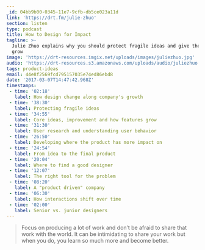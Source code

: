 ```yaml
---
_id: 04bb9b00-0345-11e7-9cfb-db5ce023a11d
link: 'https://drt.fm/julie-zhuo'
section: listen
type: podcast
title: How to Design for Impact
tagline: >-
  Julie Zhuo explains why you should protect fragile ideas and give them time to
  grow
image: 'https://drt-resources.imgix.net/uploads/images/juliezhuo.jpg'
audio: 'https://drt-resources.s3.amazonaws.com/uploads/audio/juliezhuo.mp3'
tags: product-ideas
email: 44e8f2569fcd795157035e74ed86ebd8
date: '2017-03-07T14:47:42.968Z'
timestamps:
 - time: '02:18'
   label: How design change along company's growth
 - time: '38:30'
   label: Protecting fragile ideas
 - time: '34:55'
   label: Core ideas, improvement and how features grow
 - time: '31:30'
   label: User research and understanding user behavior
 - time: '26:50'
   label: Developing where the product has more impact on
 - time: '24:54'
   label: From idea to the final product
 - time: '20:04'
   label: Where to find a good designer
 - time: '12:07'
   label: The right tool for the problem
 - time: '08:20'
   label: A "product driven" company
 - time: '06:30'
   label: How interactions shift over time
 - time: '02:00'
   label: Senior vs. junior designers
---
```

> Focus on producing a lot of work and don’t be afraid to share that work with the world. It can be intimidating to share your work but when you do, you learn so much more and become better.